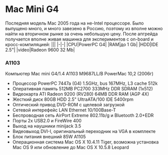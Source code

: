 # Mac Mini G4

Последняя модель Mac 2005 года на не-Intel процессоре. Было выпущено много, и много завезено в Россию, поэтому из вполне можно найти на вторичном рынке за очень небольшую цену. После апгрейда получается вполне живая машинка для экспериментов с on-board и кросс-компиляцией:
|||
|-|-|
|CPU|PowerPC G4|
|RAM|до 1 Gb|
|HDD|IDE 2.5"|
|video|Radeon 9600 32 Mb|

### A1103

Компьютер Mac mini G4/1.4 A1103 M9687LL/B PowerMac 10,2 (2006г)
* Процессор PowerPC 7447a (G4) 1.5GHz, bus 167MHz, L3 cache 512k
* Оперативная память 512MB PC2700 333MHz DDR SDRAM (1x512)
* Видеокарта ATI Radeon 9200 (RV280) 64MB DDR RAM (AGP 4X)
* Жесткий диск 80GB HDD 2.5" UltraATA/100 IDE 5400rpm
* Оптический привод DVD-ROM с щелевой загрузкой
* Сетевой интерефейс LAN Ethernet 10/100Base-T
* Беспроводная сеть AirPort Extreme 802.11b/g и Bluetooth 2.0+EDR
* Порты 2x USB2.0 и FireWire 400
* Выход на наушники minijack 3.5
* Видеовыход DVI-I, оригинальный переходник на VGA в комплекте
* Блок питания внешний 85W A1105
* Операционная система Mac OS X 10.4.11 Tiger, возможна установка Mac OS 9 или обновление до Mac OS X 10.5.8 Leopard
